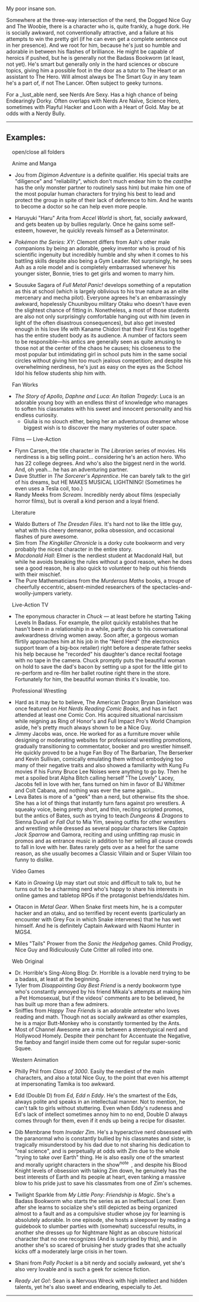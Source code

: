 My poor insane son.

Somewhere at the three-way intersection of the nerd, the Dogged Nice Guy and The Woobie, there is a character who is, quite frankly, a huge dork. He is socially awkward, not conventionally attractive, and a failure at his attempts to win the pretty girl (if he can even get a complete sentence out in her presence). And we root for him, because he's just so humble and adorable in between his flashes of brilliance. He might be capable of heroics if pushed, but he is generally not the Badass Bookworm (at least, not yet). He's smart but generally only in the hard sciences or obscure topics, giving him a possible foot in the door as a tutor to The Heart or an assistant to The Hero. Will almost always be The Smart Guy in any team he's a part of, if not The Lancer. Often subject to geeky turnons.

For a _lust_able nerd, see Nerds Are Sexy. Has a high chance of being Endearingly Dorky. Often overlaps with Nerds Are Naïve, Science Hero, sometimes with Playful Hacker and Loon with a Heart of Gold. May be at odds with a Nerdy Bully.

___

## Examples:

    open/close all folders 

    Anime and Manga 

-   Jou from _Digimon Adventure_ is a definite qualifier. His special traits are "diligence" and "reliability", which don't much endear him to the _cast_(he has the only monster partner to routinely sass him) but make him one of the most popular human characters for trying his best to lead and protect the group in spite of their lack of deference to him. And he wants to become a doctor so he can help even more people.

-   Haruyuki "Haru" Arita from _Accel World_ is short, fat, socially awkward, and gets beaten up by bullies regularly. Once he gains some self-esteem, however, he quickly reveals himself as a Determinator.
-   _Pokémon the Series: XY_: Clemont differs from Ash's other male companions by being an adorable, geeky inventor who is proud of his scientific ingenuity but incredibly humble and shy when it comes to his battling skills despite also being a Gym Leader. Not surprisingly, he sees Ash as a role model and is completely embarrassed whenever his younger sister, Bonnie, tries to get girls and women to marry him.
-   Sousuke Sagara of _Full Metal Panic!_ develops something of a reputation as this at school (which is largely oblivious to his true nature as an elite mercenary and mecha pilot). Everyone agrees he's an embarrassingly awkward, hopelessly Chuunibyou military Otaku who doesn't have even the slightest chance of fitting in. Nonetheless, a most of those students are also not only surprisingly comfortable hanging out with him (even in light of the often disastrous consequences), but also get invested enough in his love life with Kaname Chidori that their First Kiss together has the entire student body as its audience. A number of factors seem to be responsible—his antics are generally seen as quite amusing to those not at the center of the chaos he causes; his closeness to the most popular but intimidating girl in school puts him in the same social circles without giving him too much jealous competition; and despite his overwhelming nerdiness, he's just as easy on the eyes as the School Idol his fellow students ship him with.

    Fan Works 

-   _The Story of Apollo, Daphne and Luca: An Italian Tragedy_: Luca is an adorable young boy with an endless thirst of knowledge who manages to soften his classmates with his sweet and innocent personality and his endless curiosity.
    -   Giulia is no slouch either, being her an adventurous dreamer whose biggest wish is to discover the many mysteries of outer space.

    Films — Live-Action 

-   Flynn Carsen, the title character in _The Librarian_ series of movies. His nerdiness is a big selling point... considering he's an action hero. Who has 22 college degrees. And who's also the biggest nerd in the world. And, oh yeah... he has an adventuring partner.
-   Dave Stuttler in _The Sorcerer's Apprentice_. He can barely talk to the girl of his dreams, but HE MAKES MUSICAL LIGHTNING! (Sometimes he even uses a Tesla coil, too.)
-   Randy Meeks from _Scream_. Incredibly nerdy about films (especially horror films), but is overall a kind person and a loyal friend.

    Literature 

-   Waldo Butters of _The Dresden Files_. It's hard not to like the little guy, what with his cheery demeanor, polka obsession, and occasional flashes of pure awesome.
-   Sim from _The Kingkiller Chronicle_ is a dorky cute bookworm and very probably the nicest character in the entire story.
-   _Macdonald Hall_: Elmer is the nerdiest student at Macdonald Hall, but while he avoids breaking the rules without a good reason, when he does see a good reason, he is also quick to volunteer to help out his friends with their mischief.
-   The Pure Mathematicians from the _Murderous Maths_ books, a troupe of cheerfully eccentric, absent-minded researchers of the spectacles-and-woolly-jumpers variety.

    Live-Action TV 

-   The eponymous character in _Chuck_ — at least before he starting Taking Levels In Badass. For example, the pilot quickly establishes that he hasn't been in a relationship in a while, partly due to his conversational awkwardness driving women away. Soon after, a gorgeous woman flirtily approaches him at his job in the "Nerd Herd" (the electronics support team of a big-box retailer) right before a desperate father seeks his help because he "recorded" his daughter's dance recital footage with no tape in the camera. Chuck promptly puts the beautiful woman on hold to save the dad's bacon by setting up a spot for the little girl to re-perform and re-film her ballet routine right there in the store. Fortunately for him, the beautiful woman thinks it's lovable, too.

    Professional Wrestling 

-   Hard as it may be to believe, The American Dragon Bryan Danielson was once featured on _Hot Nerds Reading Comic Books_, and has in fact attended at least one Comic Con. His acquired situational narcissism while reigning as Ring of Honor's and Full Impact Pro's World Champion aside, he's pretty much always shown to be a Nice Guy.
-   Jimmy Jacobs was, once. He worked for as a furniture mover while designing or moderating websites for professional wrestling promotions, gradually transitioning to commentator, booker and pro wrestler himself. He quickly proved to be a huge Fan Boy of The Barbarian, The Berserker and Kevin Sullivan, comically emulating them without embodying too many of their negative traits and also showed a familiarity with Kung Fu movies if his Funny Bruce Lee Noises were anything to go by. Then he met a spoiled brat Alpha Bitch calling herself "The Lovely" Lacey, Jacobs fell in love with her, fans turned on him in favor of BJ Whitmer and Colt Cabana, and nothing was ever the same again...
-   Leva Bates is more of a "geek" than a nerd, but otherwise fits the shoe. She has a lot of things that instantly turn fans against pro wrestlers. A squeaky voice, being pretty short, and thin, reciting scripted promos, but the antics of Bates, such as trying to teach _Dungeons & Dragons_ to Sienna Duvall or _Fall Out_ to Mia Yim, sewing outfits for other wrestlers and wrestling while dressed as several popular characters like _Captain Jack Sparrow_ and Gamora, reciting and using unfitting rap music in promos and as entrance music in addition to her selling all cause crowds to fall in love with her. Bates rarely gets over as a heel for the same reason, as she usually becomes a Classic Villain and or Super Villain too funny to dislike.

    Video Games 

-   Kato in _Growing Up_ may start out stoic and difficult to talk to, but he turns out to be a charming nerd who's happy to share his interests in online games and tabletop RPGs if the protagonist befriends/dates him.

-   Otacon in _Metal Gear_. When Snake first meets him, he is a computer hacker and an otaku, and so terrified by recent events (particularly an encounter with Grey Fox in which Snake intervenes) that he has wet himself. And he is definitely Captain Awkward with Naomi Hunter in MGS4.
-   Miles "Tails" Prower from the _Sonic the Hedgehog_ games. Child Prodigy, Nice Guy and Ridiculously Cute Critter all rolled into one.

    Web Original 

-   Dr. Horrible's Sing-Along Blog: Dr. Horrible is a lovable nerd trying to be a badass, at least at the beginning.
-   Tyler from _Disappointing Gay Best Friend_ is a nerdy bookworm type who's constantly annoyed by his friend Mikala's attempts at making him a Pet Homosexual, but if the videos' comments are to be believed, he has built up more than a few admirers.
-   Sniffles from _Happy Tree Friends_ is an adorable anteater who loves reading and math. Though not as socially awkward as other examples, he is a major Butt-Monkey who is constantly tormented by the Ants.
-   Most of Channel Awesome are a mix between a stereotypical nerd and Hollywood Homely. Despite their penchant for Accentuate the Negative, the fanboy and fangirl inside them come out for regular super-sonic Squee.

    Western Animation 

-   Philly Phil from _Class of 3000_. Easily the nerdiest of the main characters, and also a total Nice Guy, to the point that even his attempt at impersonating Tamika is too awkward.

-   Edd (Double D) from _Ed, Edd n Eddy_. He's the smartest of the Eds, always polite and speaks in an intellectual manner. Not to mention, he can't talk to girls without stuttering. Even when Eddy's rudeness and Ed's lack of intellect sometimes annoy him to no end, Double D always comes through for them, even if it ends up being a recipe for disaster.
-   Dib Membrane from _Invader Zim_. He's a hyperactive nerd obsessed with the paranormal who is constantly bullied by his classmates and sister, is tragically misunderstood by his dad due to not sharing his dedication to "real science", and is perpetually at odds with Zim due to the whole "trying to take over Earth" thing. He is also easily one of the smartest and morally upright characters in the show<sup>note&nbsp;</sup> , and despite his Blood Knight levels of obsession with taking Zim down, he genuinely has the best interests of Earth and its people at heart, even tanking a massive blow to his pride just to save his classmates from one of Zim's schemes.
-   Twilight Sparkle from _My Little Pony: Friendship is Magic_. She's a Badass Bookworm who starts the series as an Ineffectual Loner. Even after she learns to socialize she's still depicted as being organized almost to a fault and as a compulsive studier whose joy for learning is absolutely adorable. In one episode, she hosts a sleepover by reading a guidebook to slumber parties with (somewhat) successful results, in another she dresses up for Nightmare Night as an obscure historical character that no one recognizes (And is surprised by this), and in another she's so scared of bruising her study grades that she actually kicks off a moderately large crisis in her town.
-   Shani from _Polly Pocket_ is a bit nerdy and socially awkward, yet she's also very lovable and is such a geek for science fiction.
-   _Ready Jet Go!_: Sean is a Nervous Wreck with high intellect and hidden talents, yet he's also sweet and endearing, especially to Jet.

___
